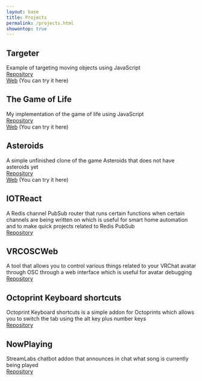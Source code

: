 ```yaml
---
layout: base
title: Projects
permalink: /projects.html
showontop: true
---
```

## Targeter
Example of targeting moving objects using JavaScript  
[Repository](https://github.com/EllieTheYeen/targeter)    
[Web](https://ellietheyeen.github.io/targeter/) (You can try it here)  

## The Game of Life
My implementation of the game of life using JavaScript  
[Repository](https://github.com/EllieTheYeen/gameoflife)  
[Web](https://ellietheyeen.github.io/gameoflife/) (You can try it here)  

## Asteroids
A simple unfinished clone of the game Asteroids that does not have asteroids yet  
[Repository](https://github.com/EllieTheYeen/asteroids)  
[Web](https://ellietheyeen.github.io/asteroids/) (You can try it here)  

## IOTReact
A Redis channel PubSub router that runs certain functions when certain channels are being written on which is useful for smart home automation and to make quick projects related to Redis PubSub  
[Repository](https://github.com/EllieTheYeen/IOTReact)  

## VRCOSCWeb
A tool that allows you to control various things related to your VRChat avatar through OSC through a web interface which is useful for avatar debugging  
[Repository](https://github.com/EllieTheYeen/VRCOSCWeb) 

## Octoprint Keyboard shortcuts
Octoprint Keyboard shortcuts is a simple addon for Octoprints which allows you to switch the tab using the alt key plus number keys  
[Repository](https://github.com/EllieTheYeen/Octoprint-KeyboardShortcuts)

## NowPlaying
StreamLabs chatbot addon that announces in chat what song is currently being played  
[Repository](https://github.com/EllieTheYeen/NowPlaying)
